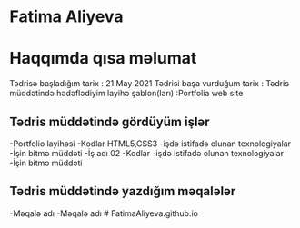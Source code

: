 
# Fatima Aliyeva
 # Haqqımda qısa məlumat
  Tədrisə başladığım tarix : 21 May 2021
  Tədrisi başa vurduğum tarix :
  Tədris müddətində hədəflədiyim layihə şablon(ları) :Portfolia web site


 ## Tədris müddətində gördüyüm işlər
 -Portfolio layihəsi 
  -Kodlar HTML5,CSS3
  -işdə istifadə olunan texnologiyalar
  -İşin bitmə müddəti
 -İş adı 02
  -Kodlar
  -işdə istifadə olunan texnologiyalar
  -İşin bitmə müddəti
 ## Tədris müddətində yazdığım məqalələr
 -Məqalə adı
 -Məqalə adı
#   F a t i m a A l i y e v a . g i t h u b . i o  
 